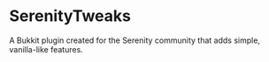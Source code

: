 # SerenityTweaks
A Bukkit plugin created for the Serenity community that adds simple, vanilla-like features.
